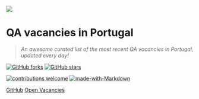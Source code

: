 ![](https://media.giphy.com/media/TakOTvDEIHtz4Xdbnp/giphy.gif)

# QA vacancies in Portugal
> _An awesome curated list of the most recent QA vacancies in Portugal, updated every day!_

[![GitHub forks](https://img.shields.io/github/forks/sergiomartins8/qa-vacancies-in-portugal.svg?style=social&label=Fork&maxAge=2592000)](https://github.com/sergiomartins8/qa-vacancies-in-portugal/network/)
[![GitHub stars](https://img.shields.io/github/stars/sergiomartins8/qa-vacancies-in-portugal.svg?style=social&label=Star&maxAge=2592000)](https://github.com/sergiomartins8/qa-vacancies-in-portugal/stargazers/)

[![contributions welcome](https://img.shields.io/badge/contributions-welcome-brightgreen.svg?style=flat)](CONTRIBUTING.md)
[![made-with-Markdown](https://img.shields.io/badge/Made%20with-Markdown-1f425f.svg)](http://commonmark.org)

[GitHub](https://github.com/sergiomartins8/qa-vacancies-in-portugal/)
[Open Vacancies](#vacancies)
